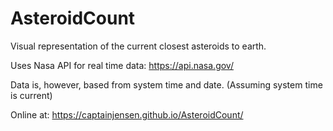 # AsteroidCount
Visual representation of the current closest asteroids to earth.

Uses Nasa API for real time data: https://api.nasa.gov/

Data is, however,  based from system time and date. (Assuming system time is current)

Online at: https://captainjensen.github.io/AsteroidCount/

